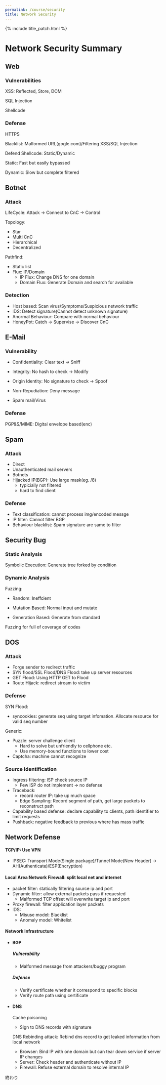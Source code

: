 ```yaml
---
permalink: /course/security
title: Network Security
---
```


{% include title_patch.html %}

# Network Security Summary

## Web 

### Vulnerabilities

XSS: Reflected, Store, DOM

SQL Injection

Shellcode

### Defense

HTTPS

Blacklist: Malformed URL(gogle.com)/Filtering XSS/SQL Injection

Defend Shellcode: Static/Dynamic

Static: Fast but easily bypassed

Dynamic: Slow but complete filtered

## Botnet

### Attack

LifeCycle: Attack -> Connect to CnC -> Control

Topology: 

- Star
- Multi CnC
- Hierarchical
- Decentralized

Pathfind: 

- Static list
- Flux: IP/Domain
  - IP Flux: Change DNS for one domain
  - Domain Flux: Generate Domain and search for available

### Detection

- Host based: Scan virus/Symptoms/Suspicious network traffic
- IDS: Detect signature(Cannot detect unknown signature)
- Anormal Behaviour: Compare with normal behaviour
- HoneyPot: Catch -> Supervise -> Discover CnC

## E-Mail

### Vulnerability

- Confidentiality: Clear text -> Sniff

- Integrity: No hash to check -> Modify
- Origin Identity: No signature to check -> Spoof
- Non-Repudiation: Deny message
- Spam mail/Virus

### Defense

PGP&S/MIME: Digital envelope based(enc)

## Spam

### Attack

- Direct
- Unauthenticated mail servers
- Botnets
- Hijacked IP(BGP): Use large mask(eg. /8)
  - typicially not filtered
  - hard to find client

### Defense

- Text classification: cannot process img/encoded messge
- IP filter: Cannot filter BGP
- Behaviour blacklist: Spam signature are same to filter

## Security Bug

### Static Analysis

Symbolic Execution: Generate tree forked by condition

### Dynamic Analysis

Fuzzing:

- Random: Ineffcient

- Mutation Based: Normal input and mutate
- Generation Based: Generate from standard

Fuzzing for full of coverage of codes

## DOS

### Attack

- Forge sender to redirect traffic
- SYN flood/SSL Flood/DNS Flood: take up server resources
- GET Flood: Using HTTP GET to Flood
- Route Hijack: redirect stream to victim

### Defense

SYN Flood: 

- syncookies: generate seq using target infomation. Allocate resource for valid seq number

Generic:

- Puzzle: server challenge client
  - Hard to solve but unfriendly to cellphone etc.
  - Use memory-bound functions to lower cost
- Captcha: machine cannot recognize

### Source Identification

- Ingress filtering: ISP check source IP
  - Few ISP do not implement -> no defense
- Traceback:
  - record router IP: take up much space
  - Edge Sampling: Record segment of path, get large packets to reconstruct path
- Capability based defense: declare capability to clients, path identifier to limit requests
- Pushback: negative feedback to previous where has mass traffic

## Network Defense

#### TCP/IP: Use VPN

- IPSEC: Transport Mode(Single package)/Tunnel Mode(New Header) -> AH(Authenticate)/ESP(Encryption)

#### Local Area Network Firewall: split local net and internet

- packet filter: statically filtering source ip and port
- Dynamic filter: allow external packets pass if requested
  - Malformed TCP offset will overwrite target ip and port
- Proxy firewall: filter application layer packets
- IDS:
  - Misuse model: Blacklist
  - Anomaly model: Whitelist

#### Network Infrastructure

- #### BGP

  ##### Vulnerability

  - Malformed message from attackers/buggy program

  ##### Defense
  
  - Verify certificate whether it correspond to specific blocks
  - Verify route path using certificate
  
- #### DNS

  Cache poisoning

  - Sign to DNS records with signature

  DNS Rebinding attack: Rebind dns record to get leaked information from local network

  - Browser: Bind IP with one domain but can tear down service if server IP changes
  - Server: Check header and authenticate without IP
  - Firewall: Refuse external domain to resolve internal IP

終わり